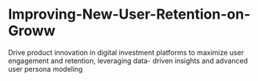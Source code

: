 # Improving-New-User-Retention-on-Groww
Drive product innovation in digital investment platforms to maximize user engagement and retention, leveraging data- driven insights and advanced user persona modeling
